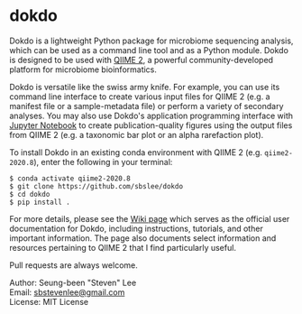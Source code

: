 # dokdo

Dokdo is a lightweight Python package for microbiome sequencing analysis, which can be used as a command line tool and as a Python module. Dokdo is designed to be used with [QIIME 2](https://qiime2.org/), a powerful community-developed platform for microbiome bioinformatics.

Dokdo is versatile like the swiss army knife. For example, you can use its command line interface to create various input files for QIIME 2 (e.g. a manifest file or a sample-metadata file) or perform a variety of secondary analyses. You may also use Dokdo's application programming interface with [Jupyter Notebook](https://jupyter.org/) to create publication-quality figures using the output files from QIIME 2 (e.g. a taxonomic bar plot or an alpha rarefaction plot).

To install Dokdo in an existing conda environment with QIIME 2 (e.g. `qiime2-2020.8`), enter the following in your terminal:

```
$ conda activate qiime2-2020.8
$ git clone https://github.com/sbslee/dokdo
$ cd dokdo
$ pip install .
```

For more details, please see the [Wiki page](https://github.com/sbslee/dokdo/wiki) which serves as the official user documentation for Dokdo, including instructions, tutorials, and other important information. The page also documents select information and resources pertaining to QIIME 2 that I find particularly useful.

Pull requests are always welcome.

Author: Seung-been "Steven" Lee<br/>
Email: sbstevenlee@gmail.com<br/>
License: MIT License
